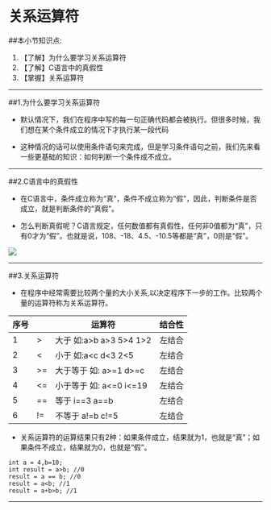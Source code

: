 # 关系运算符
##本小节知识点:
1. 【了解】为什么要学习关系运算符
2. 【了解】C语言中的真假性
2. 【掌握】关系运算符

---

##1.为什么要学习关系运算符
- 默认情况下，我们在程序中写的每一句正确代码都会被执行。但很多时候，我们想在某个条件成立的情况下才执行某一段代码

- 这种情况的话可以使用条件语句来完成，但是学习条件语句之前，我们先来看一些更基础的知识：如何判断一个条件成不成立。

---

##2.C语言中的真假性
- 在C语言中，条件成立称为“真”，条件不成立称为“假”，因此，判断条件是否成立，就是判断条件的“真假”。

- 怎么判断真假呢？C语言规定，任何数值都有真假性，任何非0值都为“真”，只有0才为“假”。也就是说，108、-18、4.5、-10.5等都是“真”，0则是“假”。

![](http://7xj0kx.com1.z0.glb.clouddn.com/truefalse.png)

---

##3.关系运算符
- 在程序中经常需要比较两个量的大小关系,以决定程序下一步的工作。比较两个量的运算符称为关系运算符。

|序号||运算符|结合性|
|--|--|--|--|
|1|>|大于 如:a>b a>3 5>4 1>2|左结合|
|2|<|小于 如:a<c d<3 2<5|左结合|
|3|>=|大于等于 如: a>=1 d>=c|左结合|
|4|<=|小于等于 如: a<=0 i<=19|左结合|
|5|==|等于 i==3 a==b|左结合|
|6|!=|不等于 a!=b c!=5|左结合|

- 关系运算符的运算结果只有2种：如果条件成立，结果就为1，也就是“真”；如果条件不成立，结果就为0，也就是“假”。

```
int a = 4,b=10;
int result = a>b; //0
result = a == b; //0
result = a<b; //1
result = a+b>b; //1
```
---

